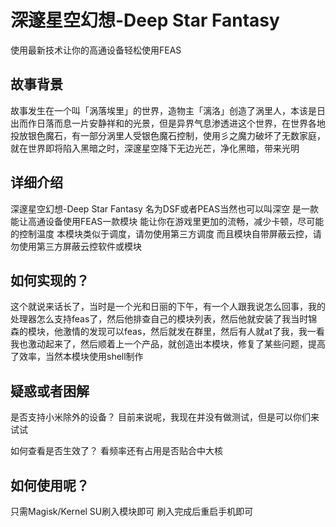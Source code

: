 # 深邃星空幻想-Deep Star Fantasy
使用最新技术让你的高通设备轻松使用FEAS
## 故事背景
故事发生在一个叫「涡落埃里」的世界，造物主「漓洛」创造了涡里人，本该是日出而作日落而息一片安静祥和的光景，但是异界气息渗透进这个世界，在世界各地投放银色魔石，有一部分涡里人受银色魔石控制，使用彡之魔力破坏了无数家庭，就在世界即将陷入黑暗之时，深邃星空降下无边光芒，净化黑暗，带来光明

## 详细介绍
深邃星空幻想-Deep Star Fantasy
名为DSF或者PEAS当然也可以叫深空
是一款能让高通设备使用FEAS一款模块
能让你在游戏里更加的流畅，减少卡顿，尽可能的控制温度
本模块类似于调度，请勿使用第三方调度
而且模块自带屏蔽云控，请勿使用第三方屏蔽云控软件或模块

## 如何实现的？
这个就说来话长了，当时是一个光和日丽的下午，有一个人跟我说怎么回事，我的处理器怎么支持feas了，然后他排查自己的模块列表，然后他就安装了我当时锦森的模块，他激情的发现可以feas，然后就发在群里，然后有人就at了我，我一看我也激动起来了，然后顺着上一个产品，就创造出本模块，修复了某些问题，提高了效率，当然本模块使用shell制作

## 疑惑或者困解
是否支持小米除外的设备？
目前来说呢，我现在并没有做测试，但是可以你们来试试

如何查看是否生效了？
看频率还有占用是否贴合中大核


## 如何使用呢？

只需Magisk/Kernel SU刷入模块即可
刷入完成后重启手机即可